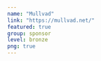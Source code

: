 ```yaml
---
name: "Mullvad"
link: "https://mullvad.net/"
featured: true
group: sponsor
level: bronze
png: true
---
```

